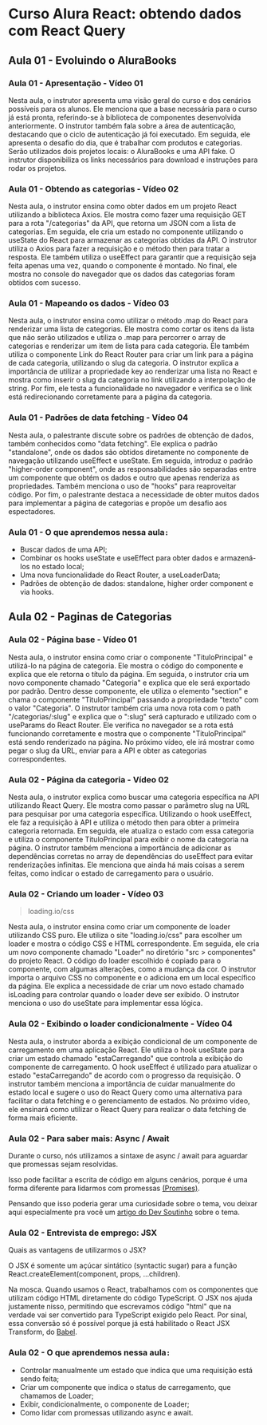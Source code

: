 # Curso Alura React: obtendo dados com React Query

## Aula 01 - Evoluindo o AluraBooks

### Aula 01 - Apresentação - Vídeo 01

Nesta aula, o instrutor apresenta uma visão geral do curso e dos cenários possíveis para os alunos. Ele menciona que a base necessária para o curso já está pronta, referindo-se à biblioteca de componentes desenvolvida anteriormente. O instrutor também fala sobre a área de autenticação, destacando que o ciclo de autenticação já foi executado. Em seguida, ele apresenta o desafio do dia, que é trabalhar com produtos e categorias. Serão utilizados dois projetos locais: o AluraBooks e uma API fake. O instrutor disponibiliza os links necessários para download e instruções para rodar os projetos.

### Aula 01 - Obtendo as categorias - Vídeo 02

Nesta aula, o instrutor ensina como obter dados em um projeto React utilizando a biblioteca Axios. Ele mostra como fazer uma requisição GET para a rota "/categorias" da API, que retorna um JSON com a lista de categorias. Em seguida, ele cria um estado no componente utilizando o useState do React para armazenar as categorias obtidas da API. O instrutor utiliza o Axios para fazer a requisição e o método then para tratar a resposta. Ele também utiliza o useEffect para garantir que a requisição seja feita apenas uma vez, quando o componente é montado. No final, ele mostra no console do navegador que os dados das categorias foram obtidos com sucesso.

### Aula 01 - Mapeando os dados - Vídeo 03

Nesta aula, o instrutor ensina como utilizar o método .map do React para renderizar uma lista de categorias. Ele mostra como cortar os itens da lista que não serão utilizados e utiliza o .map para percorrer o array de categorias e renderizar um item de lista para cada categoria. Ele também utiliza o componente Link do React Router para criar um link para a página de cada categoria, utilizando o slug da categoria. O instrutor explica a importância de utilizar a propriedade key ao renderizar uma lista no React e mostra como inserir o slug da categoria no link utilizando a interpolação de string. Por fim, ele testa a funcionalidade no navegador e verifica se o link está redirecionando corretamente para a página da categoria.

### Aula 01 - Padrões de data fetching - Vídeo 04

Nesta aula, o palestrante discute sobre os padrões de obtenção de dados, também conhecidos como "data fetching". Ele explica o padrão "standalone", onde os dados são obtidos diretamente no componente de navegação utilizando useEffect e useState. Em seguida, introduz o padrão "higher-order component", onde as responsabilidades são separadas entre um componente que obtém os dados e outro que apenas renderiza as propriedades. Também menciona o uso de "hooks" para reaproveitar código. Por fim, o palestrante destaca a necessidade de obter muitos dados para implementar a página de categorias e propõe um desafio aos espectadores.

### Aula 01 - O que aprendemos nessa aula`:`

- Buscar dados de uma API;
- Combinar os hooks useState e useEffect para obter dados e armazená-los no estado local;
- Uma nova funcionalidade do React Router, a useLoaderData;
- Padrões de obtenção de dados: standalone, higher order component e via hooks.

## Aula 02 - Paginas de Categorias

### Aula 02 - Página base - Vídeo 01

Nesta aula, o instrutor ensina como criar o componente "TituloPrincipal" e utilizá-lo na página de categoria. Ele mostra o código do componente e explica que ele retorna o título da página. Em seguida, o instrutor cria um novo componente chamado "Categoria" e explica que ele será exportado por padrão. Dentro desse componente, ele utiliza o elemento "section" e chama o componente "TituloPrincipal" passando a propriedade "texto" com o valor "Categoria". O instrutor também cria uma nova rota com o path "/categorias/:slug" e explica que o ":slug" será capturado e utilizado com o useParams do React Router. Ele verifica no navegador se a rota está funcionando corretamente e mostra que o componente "TituloPrincipal" está sendo renderizado na página. No próximo vídeo, ele irá mostrar como pegar o slug da URL, enviar para a API e obter as categorias correspondentes.

### Aula 02 - Página da categoria - Vídeo 02

Nesta aula, o instrutor explica como buscar uma categoria específica na API utilizando React Query. Ele mostra como passar o parâmetro slug na URL para pesquisar por uma categoria específica. Utilizando o hook useEffect, ele faz a requisição à API e utiliza o método then para obter a primeira categoria retornada. Em seguida, ele atualiza o estado com essa categoria e utiliza o componente TituloPrincipal para exibir o nome da categoria na página. O instrutor também menciona a importância de adicionar as dependências corretas no array de dependências do useEffect para evitar renderizações infinitas. Ele menciona que ainda há mais coisas a serem feitas, como indicar o estado de carregamento para o usuário.

### Aula 02 - Criando um loader - Vídeo 03

> loading.io/css

Nesta aula, o instrutor ensina como criar um componente de loader utilizando CSS puro. Ele utiliza o site "loading.io/css" para escolher um loader e mostra o código CSS e HTML correspondente. Em seguida, ele cria um novo componente chamado "Loader" no diretório "src > componentes" do projeto React. O código do loader escolhido é copiado para o componente, com algumas alterações, como a mudança da cor. O instrutor importa o arquivo CSS no componente e o adiciona em um local específico da página. Ele explica a necessidade de criar um novo estado chamado isLoading para controlar quando o loader deve ser exibido. O instrutor menciona o uso do useState para implementar essa lógica.

### Aula 02 - Exibindo o loader condicionalmente - Vídeo 04

Nesta aula, o instrutor aborda a exibição condicional de um componente de carregamento em uma aplicação React. Ele utiliza o hook useState para criar um estado chamado "estaCarregando" que controla a exibição do componente de carregamento. O hook useEffect é utilizado para atualizar o estado "estaCarregando" de acordo com o progresso da requisição. O instrutor também menciona a importância de cuidar manualmente do estado local e sugere o uso do React Query como uma alternativa para facilitar o data fetching e o gerenciamento de estados. No próximo vídeo, ele ensinará como utilizar o React Query para realizar o data fetching de forma mais eficiente.

### Aula 02 - Para saber mais: Async / Await

Durante o curso, nós utilizamos a sintaxe de async / await para aguardar que promessas sejam resolvidas.

Isso pode facilitar a escrita de código em alguns cenários, porque é uma forma diferente para lidarmos com promessas [(Promises)](https://developer.mozilla.org/pt-BR/docs/Web/JavaScript/Reference/Global_Objects/Promise).

Pensando que isso poderia gerar uma curiosidade sobre o tema, vou deixar aqui especialmente pra você um [artigo do Dev Soutinho](https://www.alura.com.br/artigos/async-await-no-javascript-o-que-e-e-quando-usar) sobre o tema.

### Aula 02 - Entrevista de emprego: JSX

Quais as vantagens de utilizarmos o JSX?

O JSX é somente um açúcar sintático (syntactic sugar) para a função React.createElement(component, props, ...children).

Na mosca. Quando usamos o React, trabalhamos com os componentes que utilizam código HTML diretamente do código TypeScript. O JSX nos ajuda justamente nisso, permitindo que escrevamos código "html" que na verdade vai ser convertido para TypeScript exigido pelo React. Por sinal, essa conversão só é possível porque já está habilitado o React JSX Transform, do [Babel](https://babeljs.io/docs/babel-plugin-transform-react-jsx/).

### Aula 02 - O que aprendemos nessa aula`:`

- Controlar manualmente um estado que indica que uma requisição está sendo feita;
- Criar um componente que indica o status de carregamento, que chamamos de Loader;
- Exibir, condicionalmente, o componente de Loader;
- Como lidar com promessas utilizando async e await.
